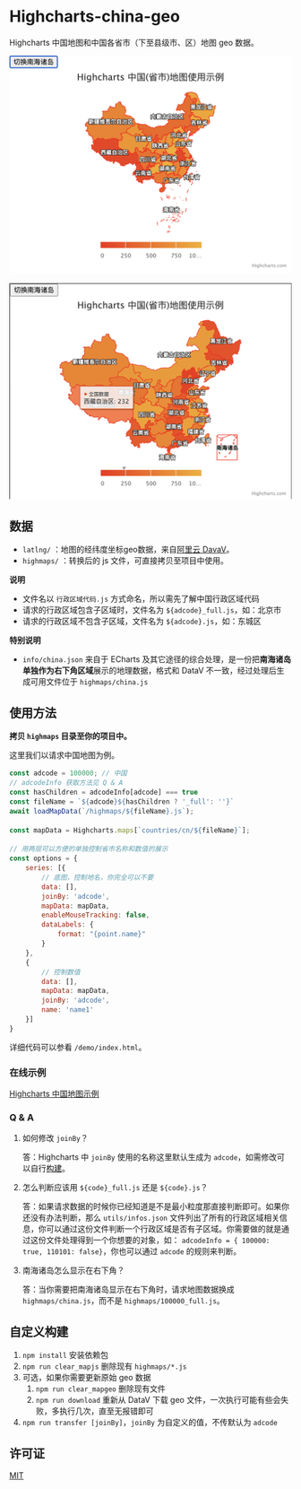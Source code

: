 # Highcharts-china-geo

Highcharts 中国地图和中国各省市（下至县级市、区）地图 geo 数据。

![](assets/down.png)

![](assets/right.png)

## 数据

- `latlng/` ：地图的经纬度坐标geo数据，来自[阿里云 DavaV](http://datav.aliyun.com/tools/atlas/#&lat=31.769817845138945&lng=104.29901249999999&zoom=3)。
- `highmaps/` ：转换后的 js 文件，可直接拷贝至项目中使用。

**说明**
- 文件名以 `行政区域代码.js` 方式命名，所以需先了解中国行政区域代码
- 请求的行政区域包含子区域时，文件名为 `${adcode}_full.js`，如：北京市
- 请求的行政区域不包含子区域，文件名为 `${adcode}.js`，如：东城区

**特别说明**
- `info/china.json` 来自于 ECharts 及其它途径的综合处理，是一份把**南海诸岛单独作为右下角区域**展示的地理数据，格式和 DataV 不一致，经过处理后生成可用文件位于 `highmaps/china.js`

## 使用方法

**拷贝 `highmaps` 目录至你的项目中。**

这里我们以请求中国地图为例。

```javascript
const adcode = 100000; // 中国
// adcodeInfo 获取方法见 Q & A
const hasChildren = adcodeInfo[adcode] === true
const fileName = `${adcode}${hasChildren ? '_full': ''}`
await loadMapData(`/highmaps/${fileName}.js`);

const mapData = Highcharts.maps[`countries/cn/${fileName}`];

// 用两层可以方便的单独控制省市名称和数值的展示
const options = {
    series: [{
        // 底图，控制地名，你完全可以不要
        data: [],
        joinBy: 'adcode',
        mapData: mapData,
        enableMouseTracking: false,
        dataLabels: {
            format: "{point.name}"
        }
    },
    {
        // 控制数值
        data: [],
        mapData: mapData,
        joinBy: 'adcode',
        name: 'name1'
    }]
}
```

详细代码可以参看 `/demo/index.html`。

### 在线示例
[Highcharts 中国地图示例](http://natee.github.io/highcharts-china-geo/demo/index.html)

### Q & A
1. 如何修改 `joinBy`？

    答：Highcharts 中 `joinBy` 使用的名称这里默认生成为 `adcode`，如需修改可以自行[构建](##构建)。

2. 怎么判断应该用 `${code}_full.js` 还是 `${code}.js`？
    
    答：如果请求数据的时候你已经知道是不是最小粒度那直接判断即可。如果你还没有办法判断，那么 `utils/infos.json` 文件列出了所有的行政区域相关信息，你可以通过这份文件判断一个行政区域是否有子区域。你需要做的就是通过这份文件处理得到一个你想要的对象，如： `adcodeInfo = { 100000: true, 110101: false}`，你也可以通过 `adcode` 的规则来判断。

3. 南海诸岛怎么显示在右下角？

    答：当你需要把南海诸岛显示在右下角时，请求地图数据换成 `highmaps/china.js`，而不是 `highmaps/100000_full.js`。

## 自定义构建

1. `npm install` 安装依赖包
2. `npm run clear_mapjs` 删除现有 `highmaps/*.js` 
3. 可选，如果你需要更新原始 geo 数据
   1.  `npm run clear_mapgeo` 删除现有文件
   2.  `npm run download` 重新从 DataV 下载 geo 文件，一次执行可能有些会失败，多执行几次，直至无报错即可
5. `npm run transfer [joinBy]`，`joinBy` 为自定义的值，不传默认为 `adcode`


## 许可证
[MIT](http://opensource.org/licenses/MIT)
